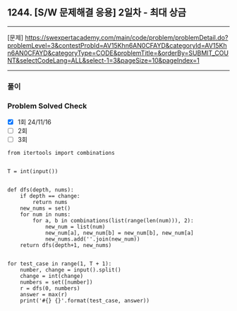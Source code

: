 ## 1244. [S/W 문제해결 응용] 2일차 - 최대 상금

---

[문제] https://swexpertacademy.com/main/code/problem/problemDetail.do?problemLevel=3&contestProbId=AV15Khn6AN0CFAYD&categoryId=AV15Khn6AN0CFAYD&categoryType=CODE&problemTitle=&orderBy=SUBMIT_COUNT&selectCodeLang=ALL&select-1=3&pageSize=10&pageIndex=1

---
### 풀이
### Problem Solved Check
- [x] 1회 24/11/16
- [ ] 2회
- [ ] 3회
~~~
from itertools import combinations


T = int(input())


def dfs(depth, nums):
    if depth == change:
        return nums
    new_nums = set()
    for num in nums:
        for a, b in combinations(list(range(len(num))), 2):
            new_num = list(num)
            new_num[a], new_num[b] = new_num[b], new_num[a]
            new_nums.add(''.join(new_num))
    return dfs(depth+1, new_nums)


for test_case in range(1, T + 1):
    number, change = input().split()
    change = int(change)
    numbers = set([number])
    r = dfs(0, numbers)
    answer = max(r)
    print('#{} {}'.format(test_case, answer))

~~~